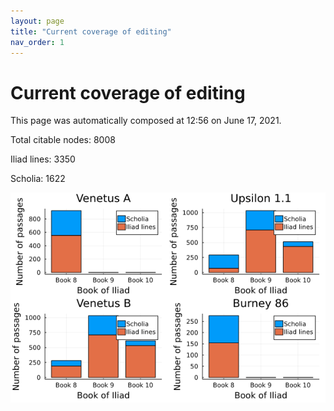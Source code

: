 ```yaml
---
layout: page
title: "Current coverage of editing"
nav_order: 1
---
```



# Current coverage of editing

This page was automatically composed at 12:56 on June 17, 2021.

Total citable nodes: 8008

Iliad lines: 3350

Scholia: 1622

![Summary of coverage](./coverage.png)